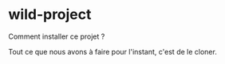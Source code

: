 # wild-project

Comment installer ce projet ?

Tout ce que nous avons à faire pour l'instant, c'est de le cloner.

